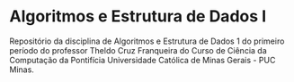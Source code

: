 # Algoritmos e Estrutura de Dados I

Repositório da disciplina de Algoritmos e Estrutura de Dados 1 do primeiro período do professor Theldo Cruz Franqueira do Curso de Ciência da Computação da Pontifícia Universidade Católica de Minas Gerais - PUC Minas.

